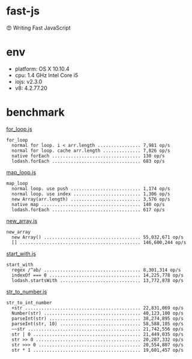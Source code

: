 # fast-js

:heart_eyes: Writing Fast JavaScript

# env

* platform: OS X 10.10.4
* cpu: 1.4 GHz Intel Core i5
* iojs: v2.3.0
* v8: 4.2.77.20

# benchmark

[for_loop.js](benchmark/for_loop.js)

```
for_loop
  normal for loop. i < arr.length ................ 7,981 op/s
  normal for loop. cache arr.length .............. 7,826 op/s
  native forEach ................................. 130 op/s
  lodash.forEach ................................. 683 op/s
```

[map_loop.js](benchmark/map_loop.js)

```
map_loop
  normal loop. use push .......................... 1,174 op/s
  normal loop. use index ......................... 1,306 op/s
  new Array(arr.length) .......................... 3,576 op/s
  native map ..................................... 140 op/s
  lodash.forEach ................................. 617 op/s
```

[new_array.js](benchmark/new_array.js)

```
new_array
  new Array() .................................... 55,032,671 op/s
  [] ............................................. 146,600,244 op/s
```

[start_with.js](benchmark/start_with.js)

```
start_with
  regex /^ab/ .................................... 8,301,314 op/s
  indexOf === 0 .................................. 14,225,778 op/s
  lodash.startsWith .............................. 13,772,878 op/s
```

[str_to_number.js](benchmark/str_to_number.js)

```
str_to_int_number
  +str ........................................... 22,831,069 op/s
  Number(str) .................................... 40,123,100 op/s
  parseInt(str) .................................. 38,274,895 op/s
  parseInt(str, 10) .............................. 58,588,105 op/s
  ~~str .......................................... 21,742,556 op/s
  str | 0 ........................................ 21,449,035 op/s
  str >> 0 ....................................... 20,287,332 op/s
  str >>> 0 ...................................... 20,554,807 op/s
  str * 1 ........................................ 19,601,457 op/s
```